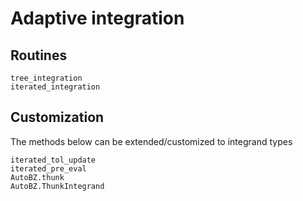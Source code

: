 # Adaptive integration

## Routines

```@docs
tree_integration
iterated_integration
```

## Customization

The methods below can be extended/customized to integrand types

```@docs
iterated_tol_update
iterated_pre_eval
AutoBZ.thunk
AutoBZ.ThunkIntegrand
```